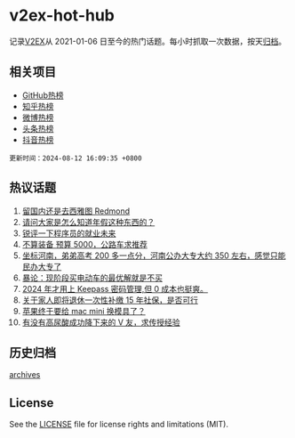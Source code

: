 # v2ex-hot-hub

 记录[V2EX](https://www.v2ex.com/)从 2021-01-06 日至今的热门话题。每小时抓取一次数据，按天[归档](archives)。
 
 ## 相关项目

- [GitHub热榜](https://github.com/it985/github-hot-hub)
- [知乎热榜](https://github.com/it985/zhihu-hot-hub)
- [微博热榜](https://github.com/it985/weibo-hot-hub)
- [头条热榜](https://github.com/it985/toutiao-hot-hub)
- [抖音热榜](https://github.com/it985/douyin-hot-hub)


 `更新时间：2024-08-12 16:09:35 +0800`

## 热议话题

1. [留国内还是去西雅图 Redmond](https://www.v2ex.com/t/1064283)
1. [请问大家是怎么知道年假这种东西的？](https://www.v2ex.com/t/1064156)
1. [锐评一下程序员的就业未来](https://www.v2ex.com/t/1064221)
1. [不算装备 预算 5000，公路车求推荐](https://www.v2ex.com/t/1064241)
1. [坐标河南，弟弟高考 200 多一点分，河南公办大专大约 350 左右，感觉只能民办大专了](https://www.v2ex.com/t/1064293)
1. [暴论：现阶段买电动车的最优解就是不买](https://www.v2ex.com/t/1064274)
1. [2024 年才用上 Keepass 密码管理,但 0 成本也挺爽。](https://www.v2ex.com/t/1064195)
1. [关于家人即将退休一次性补缴 15 年社保，是否可行](https://www.v2ex.com/t/1064345)
1. [苹果终于要给 mac mini 换模具了？](https://www.v2ex.com/t/1064243)
1. [有没有高尿酸成功降下来的 V 友，求传授经验](https://www.v2ex.com/t/1064298)

## 历史归档

[archives](archives)

## License

See the [LICENSE](LICENSE) file for license rights and limitations (MIT).
